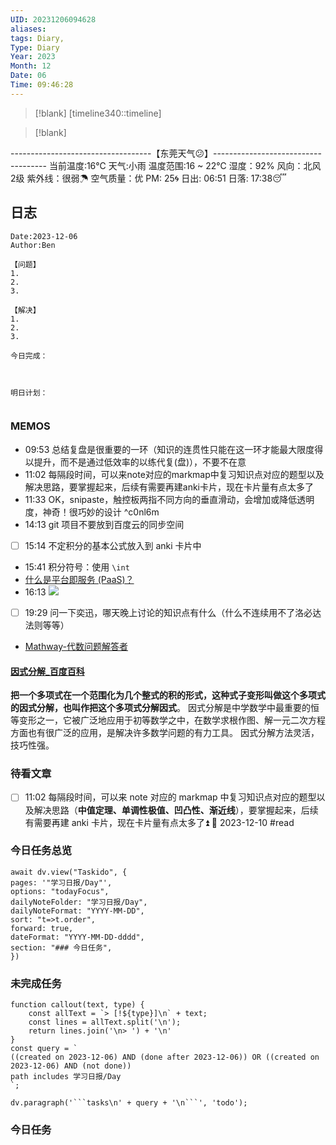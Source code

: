 ```yaml
---
UID: 20231206094628
aliases: 
tags: Diary,
Type: Diary
Year: 2023
Month: 12
Date: 06
Time: 09:46:28
---
```

> [!blank] 
> [timeline340::timeline]

>[!blank]
> 
-----------------------------------【东莞天气😕】------------------------------------
当前温度:16℃
天气:小雨
温度范围:16 ~ 22℃
湿度：92%
风向：北风 2级
紫外线：很弱☂
空气质量：优 PM: 25🌀
日出: 06:51 日落: 17:38😴

## 日志

```
Date:2023-12-06
Author:Ben

【问题】
1.
2.
3.

【解决】
1.
2.
3.

今日完成：



明日计划：


```

### MEMOS
- 09:53 总结复盘是很重要的一环（知识的连贯性只能在这一环才能最大限度得以提升，而不是通过低效率的以练代复(盘)），不要不在意
- 11:02 每隔段时间，可以来note对应的markmap中复习知识点对应的题型以及解决思路，要掌握起来，后续有需要再建anki卡片，现在卡片量有点太多了
- 11:33 OK，snipaste，触控板两指不同方向的垂直滑动，会增加或降低透明度，神奇！很巧妙的设计 ^c0nl6m
- 14:13 git 项目不要放到百度云的同步空间
- [ ] 15:14 不定积分的基本公式放入到 anki 卡片中
- 15:41 积分符号：使用 `\int`
- [什么是平台即服务 (PaaS)？](https://cloud.google.com/learn/what-is-paas?hl=zh-cn)
- 16:13 ![](Pasted%20Image%2020231206161330.png)
- [ ] 19:29 问一下奕迅，哪天晚上讨论的知识点有什么（什么不连续用不了洛必达法则等等）
- [Mathway-代数问题解答者](https://www.mathway.com/zh/Algebra)

#### [因式分解\_百度百科](https://baike.baidu.com/item/%E5%9B%A0%E5%BC%8F%E5%88%86%E8%A7%A3/384402)

**把一个多项式在一个范围化为几个整式的积的形式，这种式子变形叫做这个多项式的因式分解，也叫作把这个多项式分解因式**。 因式分解是中学数学中最重要的恒等变形之一，它被广泛地应用于初等数学之中，在数学求根作图、解一元二次方程方面也有很广泛的应用，是解决许多数学问题的有力工具。 因式分解方法灵活，技巧性强。

### 待看文章

- [ ] 11:02 每隔段时间，可以来 note 对应的 markmap 中复习知识点对应的题型以及解决思路（**中值定理、单调性极值、凹凸性、渐近线**），要掌握起来，后续有需要再建 anki 卡片，现在卡片量有点太多了⏫ 📅 2023-12-10 #read

### 今日任务总览

```dataviewjs
await dv.view("Taskido", {
pages: '"学习日报/Day"',
options: "todayFocus",
dailyNoteFolder: "学习日报/Day",
dailyNoteFormat: "YYYY-MM-DD",
sort: "t=>t.order",
forward: true,
dateFormat: "YYYY-MM-DD-dddd",
section: "### 今日任务",
})
```

### 未完成任务

```dataviewjs
function callout(text, type) {
    const allText = `> [!${type}]\n` + text;
    const lines = allText.split('\n');
    return lines.join('\n> ') + '\n'
}
const query = `
((created on 2023-12-06) AND (done after 2023-12-06)) OR ((created on 2023-12-06) AND (not done))
path includes 学习日报/Day
`;

dv.paragraph('```tasks\n' + query + '\n```', 'todo');
```


### 今日任务
